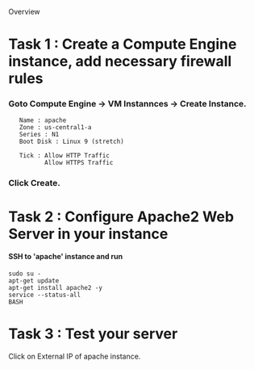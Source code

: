 Overview
# Task 1 : Create a Compute Engine instance, add necessary firewall rules

### Goto Compute Engine -> VM Instannces -> Create Instance.

```
   Name : apache
   Zone : us-central1-a
   Series : N1
   Boot Disk : Linux 9 (stretch)

   Tick : Allow HTTP Traffic
          Allow HTTPS Traffic
```  

### Click Create.

# Task 2 : Configure Apache2 Web Server in your instance

#### SSH to 'apache' instance and run

```
sudo su -
apt-get update
apt-get install apache2 -y
service --status-all
BASH
```
# Task 3 : Test your server

Click on External IP of apache instance.

